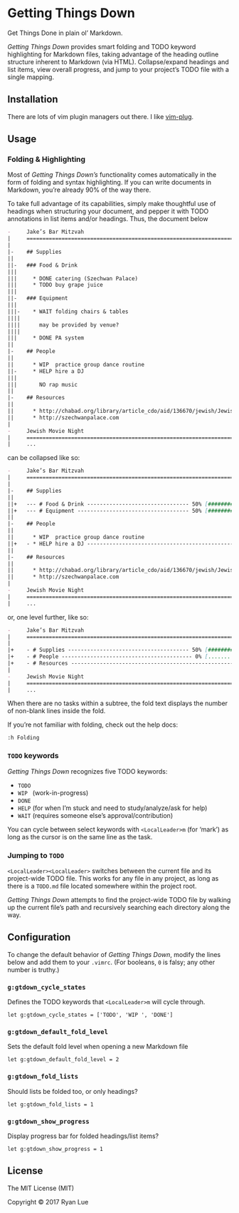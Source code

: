 Getting Things Down
===================

Get Things Done in plain ol’ Markdown.

_Getting Things Down_ provides smart folding and TODO keyword highlighting for Markdown files, taking advantage of the heading outline structure inherent to Markdown (via HTML). Collapse/expand headings and list items, view overall progress, and jump to your project’s TODO file with a single mapping.

Installation
------------

There are lots of vim plugin managers out there. I like [vim-plug](https://github.com/junegunn/vim-plug).

Usage
-----

### Folding & Highlighting

Most of _Getting Things Down’s_ functionality comes automatically in the form of folding and syntax highlighting. If you can write documents in Markdown, you’re already 90% of the way there.

To take full advantage of its capabilities, simply make thoughtful use of headings when structuring your document, and pepper it with TODO annotations in list items and/or headings. 
Thus, the document below

```markdown
-     Jake’s Bar Mitzvah
|     ================================================================================
|     
|-    ## Supplies
||    
||-   ### Food & Drink
|||   
|||     * DONE catering (Szechwan Palace)
|||     * TODO buy grape juice
|||   
||-   ### Equipment
|||   
|||-    * WAIT folding chairs & tables
||||
||||      may be provided by venue?
||||
|||     * DONE PA system
||    
|-    ## People
||    
||      * WIP  practice group dance routine
||-     * HELP hire a DJ
||| 
|||       NO rap music
||    
|-    ## Resources
||    
||      * http://chabad.org/library/article_cdo/aid/136670/jewish/Jewish-Prayers.htm
||      * http://szechwanpalace.com
|
-     Jewish Movie Night
|     ================================================================================
|     ...
```

can be collapsed like so:

```markdown
-     Jake’s Bar Mitzvah
|     ================================================================================
|     
|-    ## Supplies
||    
||+   --- # Food & Drink -------------------------------- 50% [##########..........] -
||+   --- # Equipment ----------------------------------- 50% [##########..........] -
||    
|-    ## People
||    
||      * WIP  practice group dance routine
||+   - * HELP hire a DJ ------------------------------------------------------- [1] -
||    
|-    ## Resources
||    
||      * http://chabad.org/library/article_cdo/aid/136670/jewish/Jewish-Prayers.htm
||      * http://szechwanpalace.com
|
-     Jewish Movie Night
|     ================================================================================
|     ...
```

or, one level further, like so:

```markdown
-     Jake’s Bar Mitzvah
|     ================================================================================
|     
|+    - # Supplies -------------------------------------- 50% [##########..........] -
|+    - # People ----------------------------------------- 0% [....................] -
|+    - # Resources ------------------------------------------------------------ [2] -
|
-     Jewish Movie Night
|     ================================================================================
|     ...
```

When there are no tasks within a subtree, the fold text displays the number of non-blank lines inside the fold. 

If you’re not familiar with folding, check out the help docs:

```viml
:h Folding
```

### `TODO` keywords

_Getting Things Down_ recognizes five TODO keywords:

  * `TODO`
  * `WIP ` (work-in-progress)
  * `DONE`
  * `HELP` (for when I’m stuck and need to study/analyze/ask for help)
  * `WAIT` (requires someone else’s approval/contribution)

You can cycle between select keywords with `<LocalLeader>m` (for ‘mark’) as long as the cursor is on the same line as the task.

### Jumping to `TODO`

`<LocalLeader><LocalLeader>` switches between the current file and its project-wide TODO file. This works for any file in any project, as long as there is a `TODO.md` file located somewhere within the project root.

_Getting Things Down_ attempts to find the project-wide TODO file by walking up the current file’s path and recursively searching each directory along the way.

Configuration
-------------

To change the default behavior of _Getting Things Down_, modify the lines below and add them to your `.vimrc`. (For booleans, `0` is falsy; any other number is truthy.)

### `g:gtdown_cycle_states`

Defines the TODO keywords that `<LocalLeader>m` will cycle through.

```viml
let g:gtdown_cycle_states = ['TODO', 'WIP ', 'DONE']
```

### `g:gtdown_default_fold_level`

Sets the default fold level when opening a new Markdown file

```viml
let g:gtdown_default_fold_level = 2
```

### `g:gtdown_fold_lists`

Should lists be folded too, or only headings?

```viml
let g:gtdown_fold_lists = 1
```

### `g:gtdown_show_progress`

Display progress bar for folded headings/list items?

```viml
let g:gtdown_show_progress = 1
```

License
-------

The MIT License (MIT)

Copyright © 2017 Ryan Lue
